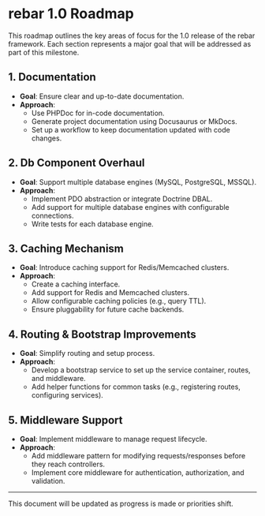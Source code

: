 # rebar 1.0 Roadmap

This roadmap outlines the key areas of focus for the 1.0 release of the rebar framework. Each section represents a major goal that will be addressed as part of this milestone.

## 1. Documentation
- **Goal**: Ensure clear and up-to-date documentation.
- **Approach**:
    - Use PHPDoc for in-code documentation.
    - Generate project documentation using Docusaurus or MkDocs.
    - Set up a workflow to keep documentation updated with code changes.

## 2. Db Component Overhaul
- **Goal**: Support multiple database engines (MySQL, PostgreSQL, MSSQL).
- **Approach**:
    - Implement PDO abstraction or integrate Doctrine DBAL.
    - Add support for multiple database engines with configurable connections.
    - Write tests for each database engine.

## 3. Caching Mechanism
- **Goal**: Introduce caching support for Redis/Memcached clusters.
- **Approach**:
    - Create a caching interface.
    - Add support for Redis and Memcached clusters.
    - Allow configurable caching policies (e.g., query TTL).
    - Ensure pluggability for future cache backends.

## 4. Routing & Bootstrap Improvements
- **Goal**: Simplify routing and setup process.
- **Approach**:
    - Develop a bootstrap service to set up the service container, routes, and middleware.
    - Add helper functions for common tasks (e.g., registering routes, configuring services).

## 5. Middleware Support
- **Goal**: Implement middleware to manage request lifecycle.
- **Approach**:
    - Add middleware pattern for modifying requests/responses before they reach controllers.
    - Implement core middleware for authentication, authorization, and validation.

---

This document will be updated as progress is made or priorities shift.
